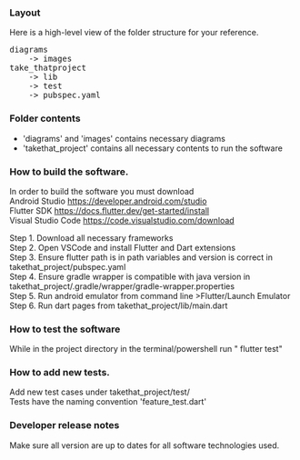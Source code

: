 ### Layout

Here is a high-level view of the folder structure for your reference.
<pre>
diagrams  
    -> images    
take_thatproject  
    -> lib  
    -> test  
    -> pubspec.yaml  
</pre>

### Folder contents
- 'diagrams' and 'images' contains necessary diagrams
- 'takethat_project' contains all necessary contents to run the software
  
### How to build the software.
In order to build the software you must download   
Android Studio https://developer.android.com/studio    
Flutter SDK https://docs.flutter.dev/get-started/install  
Visual Studio Code https://code.visualstudio.com/download  

Step 1. Download all necessary frameworks  
Step 2. Open VSCode and install Flutter and Dart extensions  
Step 3. Ensure flutter path is in path variables and version is correct in takethat_project/pubspec.yaml  
Step 4. Ensure gradle wrapper is compatible with java version in takethat_project/.gradle/wrapper/gradle-wrapper.properties  
Step 5. Run android emulator from command line >Flutter/Launch Emulator  
Step 6. Run dart pages from takethat_project/lib/main.dart  

### How to test the software
While in the project directory in the terminal/powershell run " flutter test"

### How to add new tests.
Add new test cases under takethat_project/test/  
Tests have the naming convention 'feature_test.dart'

### Developer release notes
Make sure all version are up to dates for all software technologies used.
